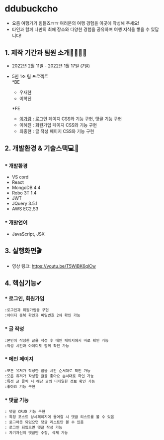 # ddubuckcho

* 요즘 여행가기 힘들죠ㅠㅠ 여러분의 여행 경험을 이곳에 작성해 주세요!
* 타인과 함께 나만의 최애 장소와 다양한 경험을 공유하며 여행 지식을 쌓을 수 있답니다!

## 1. 제작 기간과 팀원 소개👨‍💻👩‍💻

* 2022년 2월 11일 - 2022년 1월 17일 (7일)
* 5인 1조 팀 프로젝트   
  *BE  
  * 우재현    
  * 이학진

  *FE 
  * [이가람](https://github.com/devmagrfs?tab=repositories) : 로그인 페이지 CSS와 기능 구현, 댓글 기능 구현
  * 이혜진 : 회원가입 페이지 CSS와 기능 구현
  * 최종현 : 글 작성 페이지 CSS와 기능 구현
 
## 2. 개발환경 & 기술스택💻🔨 
### * 개발환경
* VS cord
* React
* MongoDB 4.4
* Robo 3T 1.4
* JWT
* JQuery 3.5.1   
* AWS EC2,S3 
### * 개발언어
* JavaScript, JSX

## 3. 실행화면🎬
* 영상 링크: https://youtu.be/T5WiBK6qlCw

## 4. 핵심기능✔
### * 로그인, 회원가입
    :로그인과 회원가입을 구현
    :아이디 중복 확인과 비밀번호 2차 확인 가능
### * 글 작성
    :본인이 작성한 글을 작성 후 메인 페이지에서 바로 확인 가능
    :작성 시간과 아이디도 함께 확인 가능
### * 메인 페이지
    :모든 유저가 작성한 글을 시간 순서대로 확인 가능
    :모든 유저가 작성한 글을 좋아요 순서대로 확인 가능
    :특정 글 클릭 시 해당 글의 디테일한 정보 확인 가능
    :좋아요 기능 구현
### * 댓글 기능
    : 댓글 CRUD 기능 구현
    : 특정 포스트 상세페이지에 들어갈 시 댓글 리스트를 볼 수 있음
    : 로그아웃 되있으면 댓글 리스트만 볼 수 있음
    : 로그인 되있으면 댓글 작성 가능
    : 자기자신의 댓글만 수정, 삭제 가능
